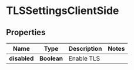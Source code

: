 # TLSSettingsClientSide

## Properties
Name | Type | Description | Notes
------------ | ------------- | ------------- | -------------
**disabled** | **Boolean** | Enable TLS | 
